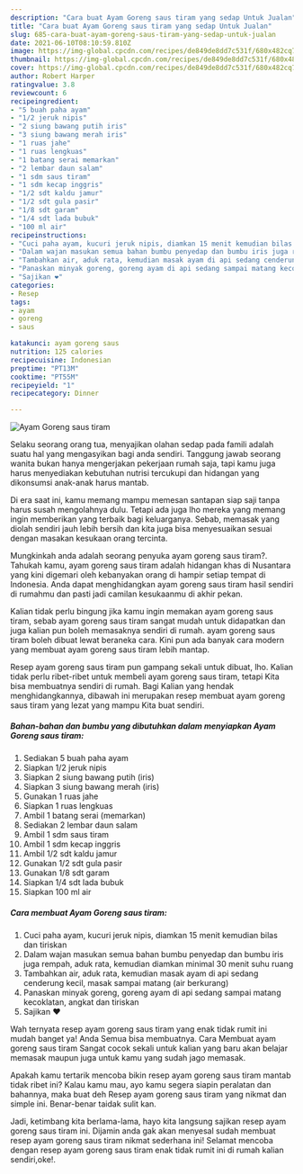 ```yaml
---
description: "Cara buat Ayam Goreng saus tiram yang sedap Untuk Jualan"
title: "Cara buat Ayam Goreng saus tiram yang sedap Untuk Jualan"
slug: 685-cara-buat-ayam-goreng-saus-tiram-yang-sedap-untuk-jualan
date: 2021-06-10T08:10:59.810Z
image: https://img-global.cpcdn.com/recipes/de849de8dd7c531f/680x482cq70/ayam-goreng-saus-tiram-foto-resep-utama.jpg
thumbnail: https://img-global.cpcdn.com/recipes/de849de8dd7c531f/680x482cq70/ayam-goreng-saus-tiram-foto-resep-utama.jpg
cover: https://img-global.cpcdn.com/recipes/de849de8dd7c531f/680x482cq70/ayam-goreng-saus-tiram-foto-resep-utama.jpg
author: Robert Harper
ratingvalue: 3.8
reviewcount: 6
recipeingredient:
- "5 buah paha ayam"
- "1/2 jeruk nipis"
- "2 siung bawang putih iris"
- "3 siung bawang merah iris"
- "1 ruas jahe"
- "1 ruas lengkuas"
- "1 batang serai memarkan"
- "2 lembar daun salam"
- "1 sdm saus tiram"
- "1 sdm kecap inggris"
- "1/2 sdt kaldu jamur"
- "1/2 sdt gula pasir"
- "1/8 sdt garam"
- "1/4 sdt lada bubuk"
- "100 ml air"
recipeinstructions:
- "Cuci paha ayam, kucuri jeruk nipis, diamkan 15 menit kemudian bilas dan tiriskan"
- "Dalam wajan masukan semua bahan bumbu penyedap dan bumbu iris juga rempah, aduk rata, kemudian diamkan minimal 30 menit suhu ruang"
- "Tambahkan air, aduk rata, kemudian masak ayam di api sedang cenderung kecil, masak sampai matang (air berkurang)"
- "Panaskan minyak goreng, goreng ayam di api sedang sampai matang kecoklatan, angkat dan tiriskan"
- "Sajikan ❤️"
categories:
- Resep
tags:
- ayam
- goreng
- saus

katakunci: ayam goreng saus 
nutrition: 125 calories
recipecuisine: Indonesian
preptime: "PT13M"
cooktime: "PT55M"
recipeyield: "1"
recipecategory: Dinner

---
```



![Ayam Goreng saus tiram](https://img-global.cpcdn.com/recipes/de849de8dd7c531f/680x482cq70/ayam-goreng-saus-tiram-foto-resep-utama.jpg)

Selaku seorang orang tua, menyajikan olahan sedap pada famili adalah suatu hal yang mengasyikan bagi anda sendiri. Tanggung jawab seorang  wanita bukan hanya mengerjakan pekerjaan rumah saja, tapi kamu juga harus menyediakan kebutuhan nutrisi tercukupi dan hidangan yang dikonsumsi anak-anak harus mantab.

Di era  saat ini, kamu memang mampu memesan santapan siap saji tanpa harus susah mengolahnya dulu. Tetapi ada juga lho mereka yang memang ingin memberikan yang terbaik bagi keluarganya. Sebab, memasak yang diolah sendiri jauh lebih bersih dan kita juga bisa menyesuaikan sesuai dengan masakan kesukaan orang tercinta. 



Mungkinkah anda adalah seorang penyuka ayam goreng saus tiram?. Tahukah kamu, ayam goreng saus tiram adalah hidangan khas di Nusantara yang kini digemari oleh kebanyakan orang di hampir setiap tempat di Indonesia. Anda dapat menghidangkan ayam goreng saus tiram hasil sendiri di rumahmu dan pasti jadi camilan kesukaanmu di akhir pekan.

Kalian tidak perlu bingung jika kamu ingin memakan ayam goreng saus tiram, sebab ayam goreng saus tiram sangat mudah untuk didapatkan dan juga kalian pun boleh memasaknya sendiri di rumah. ayam goreng saus tiram boleh dibuat lewat beraneka cara. Kini pun ada banyak cara modern yang membuat ayam goreng saus tiram lebih mantap.

Resep ayam goreng saus tiram pun gampang sekali untuk dibuat, lho. Kalian tidak perlu ribet-ribet untuk membeli ayam goreng saus tiram, tetapi Kita bisa membuatnya sendiri di rumah. Bagi Kalian yang hendak menghidangkannya, dibawah ini merupakan resep membuat ayam goreng saus tiram yang lezat yang mampu Kita buat sendiri.

<!--inarticleads1-->

##### Bahan-bahan dan bumbu yang dibutuhkan dalam menyiapkan Ayam Goreng saus tiram:

1. Sediakan 5 buah paha ayam
1. Siapkan 1/2 jeruk nipis
1. Siapkan 2 siung bawang putih (iris)
1. Siapkan 3 siung bawang merah (iris)
1. Gunakan 1 ruas jahe
1. Siapkan 1 ruas lengkuas
1. Ambil 1 batang serai (memarkan)
1. Sediakan 2 lembar daun salam
1. Ambil 1 sdm saus tiram
1. Ambil 1 sdm kecap inggris
1. Ambil 1/2 sdt kaldu jamur
1. Gunakan 1/2 sdt gula pasir
1. Gunakan 1/8 sdt garam
1. Siapkan 1/4 sdt lada bubuk
1. Siapkan 100 ml air




<!--inarticleads2-->

##### Cara membuat Ayam Goreng saus tiram:

1. Cuci paha ayam, kucuri jeruk nipis, diamkan 15 menit kemudian bilas dan tiriskan
1. Dalam wajan masukan semua bahan bumbu penyedap dan bumbu iris juga rempah, aduk rata, kemudian diamkan minimal 30 menit suhu ruang
1. Tambahkan air, aduk rata, kemudian masak ayam di api sedang cenderung kecil, masak sampai matang (air berkurang)
1. Panaskan minyak goreng, goreng ayam di api sedang sampai matang kecoklatan, angkat dan tiriskan
1. Sajikan ❤️




Wah ternyata resep ayam goreng saus tiram yang enak tidak rumit ini mudah banget ya! Anda Semua bisa membuatnya. Cara Membuat ayam goreng saus tiram Sangat cocok sekali untuk kalian yang baru akan belajar memasak maupun juga untuk kamu yang sudah jago memasak.

Apakah kamu tertarik mencoba bikin resep ayam goreng saus tiram mantab tidak ribet ini? Kalau kamu mau, ayo kamu segera siapin peralatan dan bahannya, maka buat deh Resep ayam goreng saus tiram yang nikmat dan simple ini. Benar-benar taidak sulit kan. 

Jadi, ketimbang kita berlama-lama, hayo kita langsung sajikan resep ayam goreng saus tiram ini. Dijamin anda gak akan menyesal sudah membuat resep ayam goreng saus tiram nikmat sederhana ini! Selamat mencoba dengan resep ayam goreng saus tiram enak tidak rumit ini di rumah kalian sendiri,oke!.

